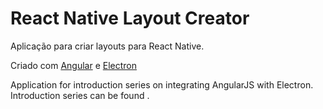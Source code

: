 # React Native  Layout  Creator

Aplicação para criar layouts para React Native.

Criado com [Angular](https://angularjs.org/) e [Electron](http://electron.atom.io/)

Application for introduction series on integrating AngularJS with Electron. Introduction series can be found .


